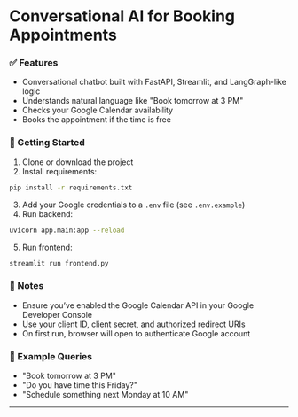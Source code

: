 # Conversational AI for Booking Appointments

### ✅ Features
- Conversational chatbot built with FastAPI, Streamlit, and LangGraph-like logic
- Understands natural language like "Book tomorrow at 3 PM"
- Checks your Google Calendar availability
- Books the appointment if the time is free

### 🚀 Getting Started
1. Clone or download the project
2. Install requirements:
```bash
pip install -r requirements.txt
```
3. Add your Google credentials to a `.env` file (see `.env.example`)
4. Run backend:
```bash
uvicorn app.main:app --reload
```
5. Run frontend:
```bash
streamlit run frontend.py
```

### 📌 Notes
- Ensure you’ve enabled the Google Calendar API in your Google Developer Console
- Use your client ID, client secret, and authorized redirect URIs
- On first run, browser will open to authenticate Google account

### 🏁 Example Queries
- "Book tomorrow at 3 PM"
- "Do you have time this Friday?"
- "Schedule something next Monday at 10 AM"

---
